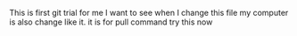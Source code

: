 This is first git trial for me
I want to see when I change this file my computer is also change like it.
it is for pull command
try this now
